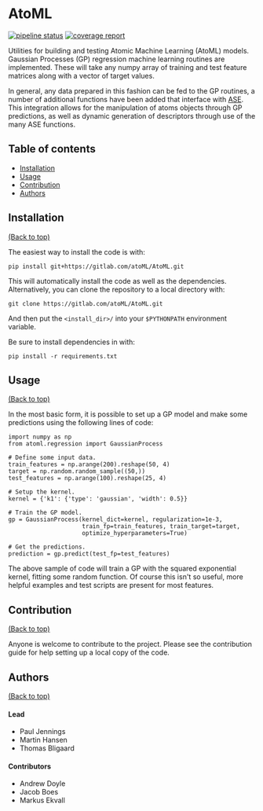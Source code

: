 # AtoML
[![pipeline status](https://gitlab.com/atoML/AtoML/badges/master/pipeline.svg)](https://gitlab.com/atoML/AtoML/commits/master)
[![coverage report](https://gitlab.com/atoML/AtoML/badges/master/coverage.svg)](https://gitlab.com/atoML/AtoML/commits/master)

Utilities for building and testing Atomic Machine Learning (AtoML) models.
Gaussian Processes (GP) regression machine learning routines are implemented.
These will take any numpy array of training and test feature matrices along
with a vector of target values.

In general, any data prepared in this fashion can be fed to the GP routines,
a number of additional functions have been added that interface with
[ASE](https://wiki.fysik.dtu.dk/ase/). This integration allows for the
manipulation of atoms objects through GP predictions, as well as dynamic
generation of descriptors through use of the many ASE functions.

## Table of contents

-   [Installation](#installation)
-   [Usage](#usage)
-   [Contribution](#contribution)
-   [Authors](#authors)

## Installation
[(Back to top)](#table-of-contents)

The easiest way to install the code is with:

    pip install git+https://gitlab.com/atoML/AtoML.git

This will automatically install the code as well as the dependencies.
Alternatively, you can clone the repository to a local directory with:

    git clone https://gitlab.com/atoML/AtoML.git

And then put the `<install_dir>/` into your `$PYTHONPATH` environment variable.

Be sure to install dependencies in with:

    pip install -r requirements.txt

## Usage
[(Back to top)](#table-of-contents)

In the most basic form, it is possible to set up a GP model and make some
predictions using the following lines of code:

    import numpy as np
    from atoml.regression import GaussianProcess

    # Define some input data.
    train_features = np.arange(200).reshape(50, 4)
    target = np.random.random_sample((50,))
    test_features = np.arange(100).reshape(25, 4)

    # Setup the kernel.
    kernel = {'k1': {'type': 'gaussian', 'width': 0.5}}

    # Train the GP model.
    gp = GaussianProcess(kernel_dict=kernel, regularization=1e-3,
                         train_fp=train_features, train_target=target,
                         optimize_hyperparameters=True)

    # Get the predictions.
    prediction = gp.predict(test_fp=test_features)

The above sample of code will train a GP with the squared exponential kernel,
fitting some random function. Of course this isn't so useful, more helpful
examples and test scripts are present for most features.

## Contribution
[(Back to top)](#table-of-contents)

Anyone is welcome to contribute to the project. Please see the contribution
guide for help setting up a local copy of the code.

## Authors
[(Back to top)](#table-of-contents)

#### Lead
-   Paul Jennings
-   Martin Hansen
-   Thomas Bligaard

#### Contributors
-   Andrew Doyle
-   Jacob Boes
-   Markus Ekvall
